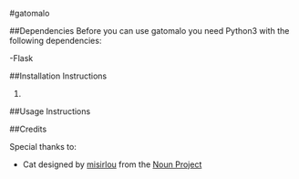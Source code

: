 #gatomalo

##Dependencies
Before you can use gatomalo you need Python3 with the following dependencies:

-Flask

##Installation Instructions

1. 


##Usage Instructions

##Credits

Special thanks to:
- Cat designed by <a href="http://www.thenounproject.com/misirlou">misirlou</a> from the <a href="http://www.thenounproject.com">Noun Project</a>